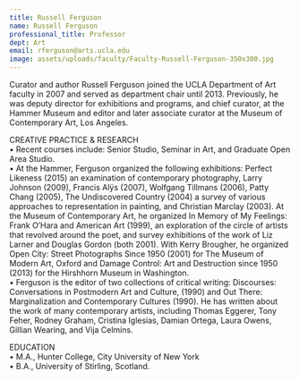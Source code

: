 ```yaml
---
title: Russell Ferguson
name: Russell Ferguson
professional_title: Professor
dept: Art
email: rferguson@arts.ucla.edu
image: assets/uploads/faculty/Faculty-Russell-Ferguson-350x300.jpg
---
```


Curator and author Russell Ferguson joined the UCLA Department of Art faculty in 2007 and served as department chair until 2013. Previously, he was deputy director for exhibitions and programs, and chief curator, at the Hammer Museum and editor and later associate curator at the Museum of Contemporary Art, Los Angeles.
 
CREATIVE PRACTICE & RESEARCH<br>
• Recent courses include: Senior Studio, Seminar in Art, and Graduate Open Area Studio.<br>
• At the Hammer, Ferguson organized the following exhibitions: Perfect Likeness (2015) an examination of contemporary photography, Larry Johnson (2009), Francis Alÿs (2007), Wolfgang Tillmans (2006), Patty Chang (2005), The Undiscovered Country (2004) a survey of various approaches to representation in painting, and Christian Marclay (2003). At the Museum of Contemporary Art, he organized In Memory of My Feelings: Frank O’Hara and American Art (1999), an exploration of the circle of artists that revolved around the poet, and survey exhibitions of the work of Liz Larner and Douglas Gordon (both 2001). With Kerry Brougher, he organized Open City: Street Photographs Since 1950 (2001) for The Museum of Modern Art, Oxford and Damage Control: Art and Destruction since 1950 (2013) for the Hirshhorn Museum in Washington.<br>
• Ferguson is the editor of two collections of critical writing: Discourses: Conversations in Postmodern Art and Culture, (1990) and Out There: Marginalization and Contemporary Cultures (1990). He has written about the work of many contemporary artists, including Thomas Eggerer, Tony Feher, Rodney Graham, Cristina Iglesias, Damian Ortega, Laura Owens, Gillian Wearing, and Vija Celmins.
 
EDUCATION<br>
• M.A., Hunter College, City University of New York<br>
• B.A., University of Stirling, Scotland.<br>
